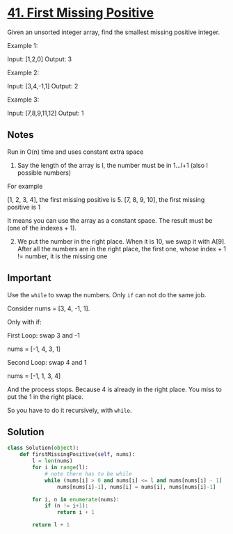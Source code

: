 # [41. First Missing Positive](https://leetcode.com/problems/first-missing-positive/)

Given an unsorted integer array, find the smallest missing positive integer.

Example 1:

Input: [1,2,0]
Output: 3

Example 2:

Input: [3,4,-1,1]
Output: 2

Example 3:

Input: [7,8,9,11,12]
Output: 1

## Notes

Run in O(n) time and uses constant extra space

1. Say the length of the array is l, the number must be in 1...l+1 (also l possible numbers)

  For example 

  [1, 2, 3, 4], the first missing positive is 5.
  [7, 8, 9, 10], the first missing positive is 1


  It means you can use the array as a constant space. The result must be (one of the indexes + 1).

2. We put the number in the right place. When it is 10, we swap it with A[9].
After all the numbers are in the right place, the first one, whose index + 1 != number, it is the missing one


## Important

Use the `while` to swap the numbers. Only `if` can not do the same job.

Consider nums = [3, 4, -1, 1].

Only with if:

First Loop: swap 3 and -1

  nums = [-1, 4, 3, 1]

Second Loop: swap 4 and 1

  nums = [-1, 1, 3, 4]
  
And the process stops. Because 4 is already in the right place. You miss to put the 1 in the right place.

So you have to do it recursively, with `while`.


## Solution

```python
class Solution(object):
    def firstMissingPositive(self, nums):
        l = len(nums)
        for i in range(l):
            # note there has to be while
            while (nums[i] > 0 and nums[i] <= l and nums[nums[i] - 1] != nums[i]):
                nums[nums[i]-1], nums[i] = nums[i], nums[nums[i]-1]

        for i, n in enumerate(nums):
            if (n != i+1):
                return i + 1

        return l + 1

```
